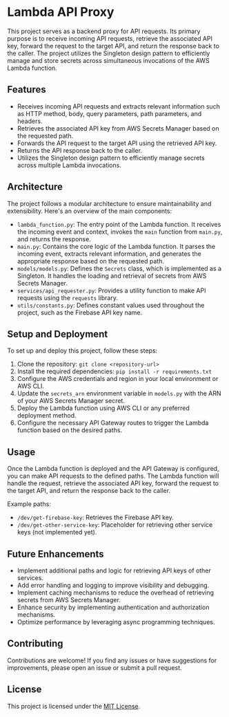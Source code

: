 # Lambda API Proxy

This project serves as a backend proxy for API requests. Its primary purpose is to receive incoming API requests, retrieve the associated API key, forward the request to the target API, and return the response back to the caller. The project utilizes the Singleton design pattern to efficiently manage and store secrets across simultaneous invocations of the AWS Lambda function.

## Features

- Receives incoming API requests and extracts relevant information such as HTTP method, body, query parameters, path parameters, and headers.
- Retrieves the associated API key from AWS Secrets Manager based on the requested path.
- Forwards the API request to the target API using the retrieved API key.
- Returns the API response back to the caller.
- Utilizes the Singleton design pattern to efficiently manage secrets across multiple Lambda invocations.

## Architecture

The project follows a modular architecture to ensure maintainability and extensibility. Here's an overview of the main components:

- `lambda_function.py`: The entry point of the Lambda function. It receives the incoming event and context, invokes the `main` function from `main.py`, and returns the response.
- `main.py`: Contains the core logic of the Lambda function. It parses the incoming event, extracts relevant information, and generates the appropriate response based on the requested path.
- `models/models.py`: Defines the `Secrets` class, which is implemented as a Singleton. It handles the loading and retrieval of secrets from AWS Secrets Manager.
- `services/api_requester.py`: Provides a utility function to make API requests using the `requests` library.
- `utils/constants.py`: Defines constant values used throughout the project, such as the Firebase API key name.

## Setup and Deployment

To set up and deploy this project, follow these steps:

1. Clone the repository: `git clone <repository-url>`
2. Install the required dependencies: `pip install -r requirements.txt`
3. Configure the AWS credentials and region in your local environment or AWS CLI.
4. Update the `secrets_arn` environment variable in `models.py` with the ARN of your AWS Secrets Manager secret.
5. Deploy the Lambda function using AWS CLI or any preferred deployment method.
6. Configure the necessary API Gateway routes to trigger the Lambda function based on the desired paths.

## Usage

Once the Lambda function is deployed and the API Gateway is configured, you can make API requests to the defined paths. The Lambda function will handle the request, retrieve the associated API key, forward the request to the target API, and return the response back to the caller.

Example paths:
- `/dev/get-firebase-key`: Retrieves the Firebase API key.
- `/dev/get-other-service-key`: Placeholder for retrieving other service keys (not implemented yet).

## Future Enhancements

- Implement additional paths and logic for retrieving API keys of other services.
- Add error handling and logging to improve visibility and debugging.
- Implement caching mechanisms to reduce the overhead of retrieving secrets from AWS Secrets Manager.
- Enhance security by implementing authentication and authorization mechanisms.
- Optimize performance by leveraging async programming techniques.

## Contributing

Contributions are welcome! If you find any issues or have suggestions for improvements, please open an issue or submit a pull request.

## License

This project is licensed under the [MIT License](LICENSE).
